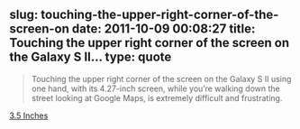 slug: touching-the-upper-right-corner-of-the-screen-on
date: 2011-10-09 00:08:27
title: Touching the upper right corner of the screen on the Galaxy S II...
type: quote
---

> Touching the upper right corner of the screen on the Galaxy S II using one hand, with its 4.27-inch screen, while you’re walking down the street looking at Google Maps, is extremely difficult and frustrating.

[3.5 Inches](http://dcurt.is/2011/10/03/3-point-5-inches/)
